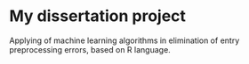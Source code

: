 # My dissertation project
 Applying of machine learning algorithms in elimination of entry preprocessing errors, based on R language.
